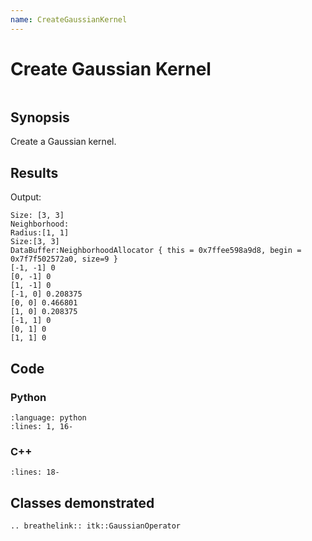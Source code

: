 ```yaml
---
name: CreateGaussianKernel
---
```


# Create Gaussian Kernel

```{index} single: GaussianOperator single: kernel
```

## Synopsis

Create a Gaussian kernel.

## Results

Output:

```
Size: [3, 3]
Neighborhood:
Radius:[1, 1]
Size:[3, 3]
DataBuffer:NeighborhoodAllocator { this = 0x7ffee598a9d8, begin = 0x7f7f502572a0, size=9 }
[-1, -1] 0
[0, -1] 0
[1, -1] 0
[-1, 0] 0.208375
[0, 0] 0.466801
[1, 0] 0.208375
[-1, 1] 0
[0, 1] 0
[1, 1] 0
```

## Code

### Python

```{literalinclude} Code.py
:language: python
:lines: 1, 16-
```

### C++

```{literalinclude} Code.cxx
:lines: 18-
```

## Classes demonstrated

```{eval-rst}
.. breathelink:: itk::GaussianOperator
```
